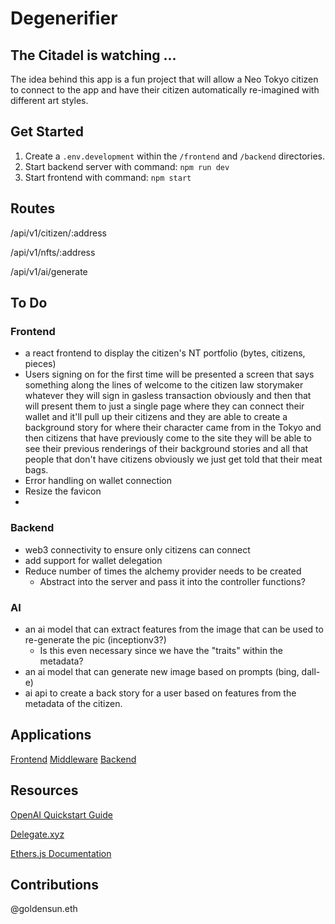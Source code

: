 # Degenerifier

## The Citadel is watching ...

The idea behind this app is a fun project that will allow a Neo Tokyo citizen to connect to the app and have their citizen automatically re-imagined with different art styles.

## Get Started

1. Create a `.env.development` within the `/frontend` and `/backend` directories.
2. Start backend server with command: `npm run dev`
3. Start frontend with command: `npm start`

## Routes

/api/v1/citizen/:address

/api/v1/nfts/:address

/api/v1/ai/generate

## To Do

### Frontend

-   a react frontend to display the citizen's NT portfolio (bytes, citizens, pieces)
-   Users signing on for the first time will be presented a screen that says something along the lines of welcome to the citizen law storymaker whatever they will sign in gasless transaction obviously and then that will present them to just a single page where they can connect their wallet and it'll pull up their citizens and they are able to create a background story for where their character came from in the Tokyo and then citizens that have previously come to the site they will be able to see their previous renderings of their background stories and all that people that don't have citizens obviously we just get told that their meat bags.
-   Error handling on wallet connection
-   Resize the favicon
-

### Backend

-   web3 connectivity to ensure only citizens can connect
-   add support for wallet delegation
-   Reduce number of times the alchemy provider needs to be created
    -   Abstract into the server and pass it into the controller functions?

### AI

-   an ai model that can extract features from the image that can be used to re-generate the pic (inceptionv3?)
    -   Is this even necessary since we have the "traits" within the metadata?
-   an ai model that can generate new image based on prompts (bing, dall-e)
-   ai api to create a back story for a user based on features from the metadata of the citizen.

## Applications

[Frontend](./frontend/README.md)
[Middleware](./middleware/README.md)
[Backend](./backend/README.md)

## Resources

[OpenAI Quickstart Guide](https://platform.openai.com/docs/quickstart?context=node)

[Delegate.xyz](https://docs.delegate.xyz/)

[Ethers.js Documentation](https://docs.ethers.org/v6/)

## Contributions

@goldensun.eth
